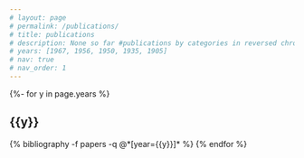 ```yaml
---
# layout: page
# permalink: /publications/
# title: publications
# description: None so far #publications by categories in reversed chronological order. generated by jekyll-scholar.
# years: [1967, 1956, 1950, 1935, 1905]
# nav: true
# nav_order: 1
---
```

<!-- _pages/publications.md -->
<div class="publications">

{%- for y in page.years %}
  <h2 class="year">{{y}}</h2>
  {% bibliography -f papers -q @*[year={{y}}]* %}
{% endfor %}

</div>
